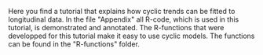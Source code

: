 
Here you find a tutorial that explains how cyclic trends can be fitted to longitudinal data.
In the file "Appendix" all R-code, which is used in this tutorial, is demonstrated and annotated. 
The R-functions that were developped for this tutorial make it easy to use cyclic models. 
The functions can be found in the "R-functions" folder.
